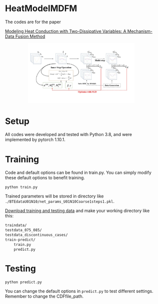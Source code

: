 # HeatModelMDFM
The codes are for the paper

[Modeling Heat Conduction with Two-Dissipative Variables: A Mechanism-Data Fusion Method](https://arxiv.org/abs/2212.11508)

<div  align="center">
<img src="figure/cdfnet.jpg" width = "70%" />
</div>

# Setup

All codes were developed and tested with Python 3.8, and were implemented by pytorch 1.10.1.

# Training

Code and default options can be found in train.py. You can simply modify these default options to benefit training.  

```
python train.py
```

Trained parameters will be stored in directory like `./BTEdataU01N10/net_params_U01N10Coarse1steps1.pkl`.

[Download training and testing data](https://disk.pku.edu.cn/link/AAF733D3A09571462A9D55C29127541EC6) and make your working directory like this:

```
traindata/
testdata_075_085/
testdata_discontinuous_cases/
train-predict/
    train.py
    predict.py
```


# Testing

```
python predict.py
```

You can change the default options in `predict.py` to test different settings. Remember to change the CDFfile_path.
